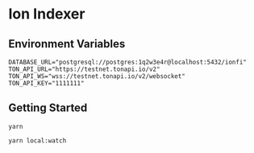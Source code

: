# Ion Indexer

## Environment Variables

```
DATABASE_URL="postgresql://postgres:1q2w3e4r@localhost:5432/ionfi"
TON_API_URL="https://testnet.tonapi.io/v2"
TON_API_WS="wss://testnet.tonapi.io/v2/websocket"
TON_API_KEY="1111111"
```

## Getting Started

```
yarn
```

```
yarn local:watch
```
